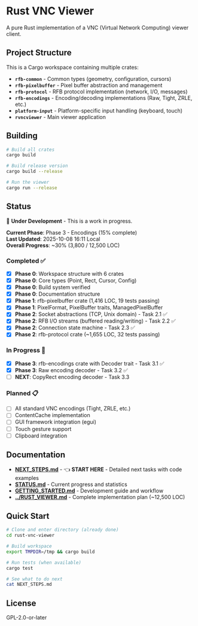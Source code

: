 # Rust VNC Viewer

A pure Rust implementation of a VNC (Virtual Network Computing) viewer client.

## Project Structure

This is a Cargo workspace containing multiple crates:

- **`rfb-common`** - Common types (geometry, configuration, cursors)
- **`rfb-pixelbuffer`** - Pixel buffer abstraction and management  
- **`rfb-protocol`** - RFB protocol implementation (network, I/O, messages)
- **`rfb-encodings`** - Encoding/decoding implementations (Raw, Tight, ZRLE, etc.)
- **`platform-input`** - Platform-specific input handling (keyboard, touch)
- **`rvncviewer`** - Main viewer application

## Building

```bash
# Build all crates
cargo build

# Build release version
cargo build --release

# Run the viewer
cargo run --release
```

## Status

🚧 **Under Development** - This is a work in progress.

**Current Phase**: Phase 3 - Encodings (15% complete)  
**Last Updated**: 2025-10-08 16:11 Local  
**Overall Progress**: ~30% (3,800 / 12,500 LOC)

### Completed ✅
- [x] **Phase 0**: Workspace structure with 6 crates
- [x] **Phase 0**: Core types (Point, Rect, Cursor, Config)
- [x] **Phase 0**: Build system verified
- [x] **Phase 0**: Documentation structure
- [x] **Phase 1**: rfb-pixelbuffer crate (1,416 LOC, 19 tests passing)
- [x] **Phase 1**: PixelFormat, PixelBuffer traits, ManagedPixelBuffer
- [x] **Phase 2**: Socket abstractions (TCP, Unix domain) - Task 2.1 ✅
- [x] **Phase 2**: RFB I/O streams (buffered reading/writing) - Task 2.2 ✅
- [x] **Phase 2**: Connection state machine - Task 2.3 ✅
- [x] **Phase 2**: rfb-protocol crate (~1,655 LOC, 32 tests passing)

### In Progress 🔄
- [x] **Phase 3**: rfb-encodings crate with Decoder trait - Task 3.1 ✅
- [x] **Phase 3**: Raw encoding decoder - Task 3.2 ✅
- [ ] **NEXT**: CopyRect encoding decoder - Task 3.3

### Planned 📋
- [ ] All standard VNC encodings (Tight, ZRLE, etc.)
- [ ] ContentCache implementation
- [ ] GUI framework integration (egui)
- [ ] Touch gesture support
- [ ] Clipboard integration

## Documentation

- **[NEXT_STEPS.md](NEXT_STEPS.md)** - 👈 **START HERE** - Detailed next tasks with code examples
- **[STATUS.md](STATUS.md)** - Current progress and statistics
- **[GETTING_STARTED.md](GETTING_STARTED.md)** - Development guide and workflow
- **[../RUST_VIEWER.md](../RUST_VIEWER.md)** - Complete implementation plan (~12,500 LOC)

## Quick Start

```bash
# Clone and enter directory (already done)
cd rust-vnc-viewer

# Build workspace
export TMPDIR=/tmp && cargo build

# Run tests (when available)
cargo test

# See what to do next
cat NEXT_STEPS.md
```

## License

GPL-2.0-or-later
